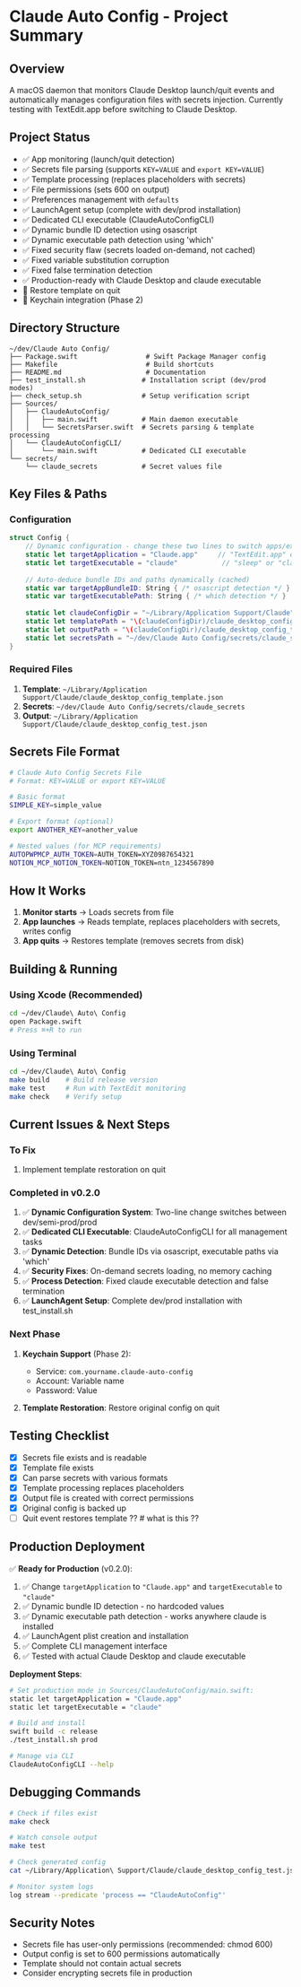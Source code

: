 # Claude Auto Config - Project Summary

## Overview
A macOS daemon that monitors Claude Desktop launch/quit events and automatically manages configuration files with secrets injection. Currently testing with TextEdit.app before switching to Claude Desktop.

## Project Status
- ✅ App monitoring (launch/quit detection)
- ✅ Secrets file parsing (supports `KEY=VALUE` and `export KEY=VALUE`)
- ✅ Template processing (replaces placeholders with secrets)
- ✅ File permissions (sets 600 on output)
- ✅ Preferences management with `defaults`
- ✅ LaunchAgent setup (complete with dev/prod installation)
- ✅ Dedicated CLI executable (ClaudeAutoConfigCLI)
- ✅ Dynamic bundle ID detection using osascript
- ✅ Dynamic executable path detection using 'which'
- ✅ Fixed security flaw (secrets loaded on-demand, not cached)
- ✅ Fixed variable substitution corruption
- ✅ Fixed false termination detection
- ✅ Production-ready with Claude Desktop and claude executable
- 🚧 Restore template on quit
- 🚧 Keychain integration (Phase 2)

## Directory Structure
```
~/dev/Claude Auto Config/
├── Package.swift                 # Swift Package Manager config
├── Makefile                      # Build shortcuts
├── README.md                     # Documentation
├── test_install.sh              # Installation script (dev/prod modes)
├── check_setup.sh               # Setup verification script
├── Sources/
│   ├── ClaudeAutoConfig/
│   │   ├── main.swift           # Main daemon executable
│   │   └── SecretsParser.swift  # Secrets parsing & template processing
│   └── ClaudeAutoConfigCLI/
│       └── main.swift           # Dedicated CLI executable
└── secrets/
    └── claude_secrets           # Secret values file
```

## Key Files & Paths

### Configuration
```swift
struct Config {
    // Dynamic configuration - change these two lines to switch apps/executables
    static let targetApplication = "Claude.app"     // "TextEdit.app" or "Claude.app"  
    static let targetExecutable = "claude"           // "sleep" or "claude"
    
    // Auto-deduce bundle IDs and paths dynamically (cached)
    static var targetAppBundleID: String { /* osascript detection */ }
    static var targetExecutablePath: String { /* which detection */ }
    
    static let claudeConfigDir = "~/Library/Application Support/Claude"
    static let templatePath = "\(claudeConfigDir)/claude_desktop_config_template.json"
    static let outputPath = "\(claudeConfigDir)/claude_desktop_config_test.json"
    static let secretsPath = "~/dev/Claude Auto Config/secrets/claude_secrets"
}
```

### Required Files
1. **Template**: `~/Library/Application Support/Claude/claude_desktop_config_template.json`
2. **Secrets**: `~/dev/Claude Auto Config/secrets/claude_secrets`
3. **Output**: `~/Library/Application Support/Claude/claude_desktop_config_test.json`

## Secrets File Format
```bash
# Claude Auto Config Secrets File
# Format: KEY=VALUE or export KEY=VALUE

# Basic format
SIMPLE_KEY=simple_value

# Export format (optional)
export ANOTHER_KEY=another_value

# Nested values (for MCP requirements)
AUTOPWPMCP_AUTH_TOKEN=AUTH_TOKEN=XYZ0987654321
NOTION_MCP_NOTION_TOKEN=NOTION_TOKEN=ntn_1234567890
```

## How It Works

1. **Monitor starts** → Loads secrets from file
2. **App launches** → Reads template, replaces placeholders with secrets, writes config
3. **App quits** → Restores template (removes secrets from disk)

## Building & Running

### Using Xcode (Recommended)
```bash
cd ~/dev/Claude\ Auto\ Config
open Package.swift
# Press ⌘+R to run
```

### Using Terminal
```bash
cd ~/dev/Claude\ Auto\ Config
make build    # Build release version
make test     # Run with TextEdit monitoring
make check    # Verify setup
```

## Current Issues & Next Steps

### To Fix
1. Implement template restoration on quit

### Completed in v0.2.0
1. ✅ **Dynamic Configuration System**: Two-line change switches between dev/semi-prod/prod
2. ✅ **Dedicated CLI Executable**: ClaudeAutoConfigCLI for all management tasks
3. ✅ **Dynamic Detection**: Bundle IDs via osascript, executable paths via 'which'
4. ✅ **Security Fixes**: On-demand secrets loading, no memory caching
5. ✅ **Process Detection**: Fixed claude executable detection and false termination
6. ✅ **LaunchAgent Setup**: Complete dev/prod installation with test_install.sh

### Next Phase
1. **Keychain Support** (Phase 2):
   - Service: `com.yourname.claude-auto-config`
   - Account: Variable name
   - Password: Value

2. **Template Restoration**: Restore original config on quit

## Testing Checklist

- [x] Secrets file exists and is readable
- [x] Template file exists
- [x] Can parse secrets with various formats
- [x] Template processing replaces placeholders
- [x] Output file is created with correct permissions
- [x] Original config is backed up
- [ ] Quit event restores template ?? # what is this ??

## Production Deployment

✅ **Ready for Production** (v0.2.0):
1. ✅ Change `targetApplication` to `"Claude.app"` and `targetExecutable` to `"claude"`
2. ✅ Dynamic bundle ID detection - no hardcoded values
3. ✅ Dynamic executable path detection - works anywhere claude is installed
4. ✅ LaunchAgent plist creation and installation
5. ✅ Complete CLI management interface
6. ✅ Tested with actual Claude Desktop and claude executable

**Deployment Steps**:
```bash
# Set production mode in Sources/ClaudeAutoConfig/main.swift:
static let targetApplication = "Claude.app"
static let targetExecutable = "claude"

# Build and install
swift build -c release
./test_install.sh prod

# Manage via CLI
ClaudeAutoConfigCLI --help
```

## Debugging Commands

```bash
# Check if files exist
make check

# Watch console output
make test

# Check generated config
cat ~/Library/Application\ Support/Claude/claude_desktop_config_test.json

# Monitor system logs
log stream --predicate 'process == "ClaudeAutoConfig"'
```

## Security Notes

- Secrets file has user-only permissions (recommended: chmod 600)
- Output config is set to 600 permissions automatically
- Template should not contain actual secrets
- Consider encrypting secrets file in production
